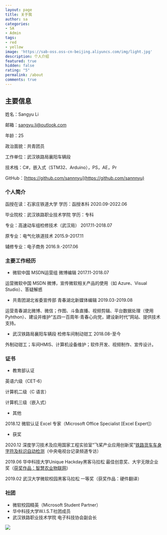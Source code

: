 ```yaml
---
layout: page
title: 关于我
author: sa
categories:
- SA
- Admin
tags:
- red
- yellow
image: 'https://sab-oss.oss-cn-beijing.aliyuncs.com/img/light.jpg'
description: 个人介绍
featured: true
hidden: false
rating: "5"
permalink: /about
comments: true
---
```


## 主要信息

姓名：Sangyu Li

邮箱：sangyu.li@outlook.com

年龄：25

政治面貌：共青团员

工作单位：武汉铁路局襄阳车辆段

技术栈：C#，嵌入式（STM32、Arduino），PS，AE，Pr

GitHub：[https://github.com/sannnyu](https://github.com/sannnyu)

### 个人简介

函授在读：石家庄铁道大学   学历：函授本科    2020.09-2022.06

毕业院校：武汉铁路职业技术学院    学历：专科

专业：高速动车组检修技术（武汉局）	2017.11-2018.07

原专业：电气化铁道技术 2015.9-2017.11

辅修专业：电子商务 2016.9.-2017.06

### 主要工作经历

* 微软中国 MSDN运营组    微博编辑	2017.11-2018.07

运营微软中国 MSDN 微博，宣传微软相关产品的使用（如 Azure、Visual Studio）、答疑解惑

* 共青团湖北省委宣传部    青春湖北新媒体编辑	2019.03-2019.08

运营青春湖北微博、微信；作图、斗鱼直播、视频剪辑、平台数据处理（使用Pyhthon）、建设并维护“五四一百周年·青春心向党，建设新时代”网站、提供技术支持。

* 武汉铁路局襄阳车辆段    检修车间制动钳工	2018.08-至今

外制动钳工；车间HMIS、计算机设备维护；软件开发、视频制作、宣传设计。

### 证书

* 教育部认证

英语六级（CET-6）

计算机二级（C 语言）

计算机三级（嵌入式）

* 其他

2018.12 微软认证 Excel 专家（Microsoft Office Specialist [Excel Expert]）

* 获奖

2020.12 深度学习技术及应用国家工程实验室“飞桨产业应用创新奖”[铁路货车车身字符及标识自动检测](https://baijiahao.baidu.com/s?id=1687959853235426003)（中央电视台记录频道专访）

2019.06 华中科技大学Unique Hackday黑客马拉松 最佳创意奖、大宇无限企业奖（[获奖作品：智慧农业物联网](https://mp.weixin.qq.com/s/KIxtdPEjKSgSHqK__4h9Bw)）

2019.02 武汉大学微软校园黑客马拉松 一等奖（获奖作品：硬件翻译）

### 社团

* 微软校园精英（Microsoft Student Partner）
* 华中科技大学W.I.S.T社团成员
* 武汉铁路职业技术学院 电子科技协会副会长

![](https://sab-oss.oss-cn-beijing.aliyuncs.com/img/logo-black.png)



